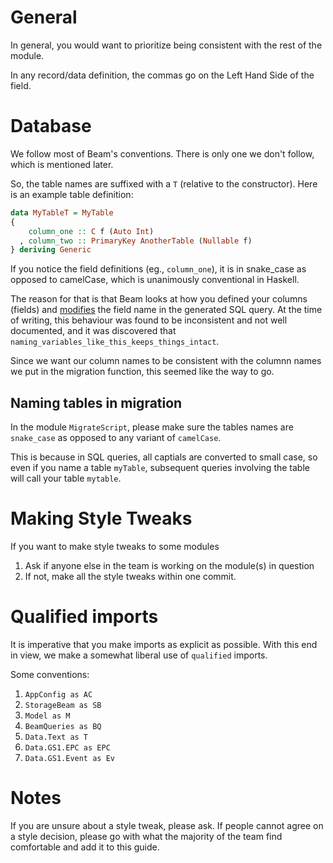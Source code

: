 # General

In general, you would want to prioritize being consistent with the rest of the module.

In any record/data definition, the commas go on the Left Hand Side of the field.

# Database

We follow most of Beam's conventions.
There is only one we don't follow, which is mentioned later.

So, the table names are suffixed with a `T` (relative to the constructor).
Here is an example table definition:

```haskell
data MyTableT = MyTable
{
    column_one :: C f (Auto Int)
  , column_two :: PrimaryKey AnotherTable (Nullable f)
} deriving Generic
```

If you notice the field definitions (eg., `column_one`), it is in snake_case
as opposed to camelCase, which is unanimously conventional in Haskell.

The reason for that is that Beam looks at how you defined your columns (fields)
and [modifies](https://tathougies.github.io/beam/user-guide/models/#defaults)
the field name in the generated SQL query. At the time of writing, this
behaviour was found to be inconsistent and not well documented, and it was
discovered that `naming_variables_like_this_keeps_things_intact`.

Since we want our column names to be consistent with the columnn names we
put in the migration function, this seemed like the way to go.

## Naming tables in migration
In the module `MigrateScript`, please make sure the tables names are
`snake_case` as opposed to any variant of `camelCase`.

This is because in SQL queries, all captials are converted to small case, so
even if you name a table `myTable`, subsequent queries involving the table will
call your table `mytable`.

# Making Style Tweaks

If you want to make style tweaks to some modules
1. Ask if anyone else in the team is working on the module(s) in question
1. If not, make all the style tweaks within one commit.

# Qualified imports

It is imperative that you make imports as explicit as possible.
With this end in view,
we make a somewhat liberal use of `qualified` imports.

Some conventions:
1. `AppConfig as AC`
1. `StorageBeam as SB`
1. `Model as M`
1. `BeamQueries as BQ`
1. `Data.Text as T`
1. `Data.GS1.EPC as EPC`
1. `Data.GS1.Event as Ev`

# Notes
If you are unsure about a style tweak, please ask. If people cannot agree on
a style decision, please go with what the majority of the team find
comfortable and add it to this guide.


